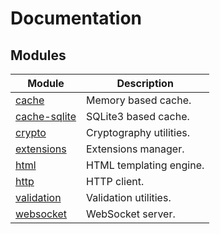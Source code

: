 # Documentation

## Modules

| Module                         | Description             |
| ------------------------------ | ----------------------- |
| [cache](Cache.md)              | Memory based cache.     |
| [cache-sqlite](CacheSQLite.md) | SQLite3 based cache.    |
| [crypto](Crypto.md)            | Cryptography utilities. |
| [extensions](Extensions.md)    | Extensions manager.     |
| [html](HTML.md)                | HTML templating engine. |
| [http](HTTP.md)                | HTTP client.            |
| [validation](Validation.md)    | Validation utilities.   |
| [websocket](WebSocket.md)      | WebSocket server.       |